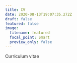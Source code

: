 ```yaml
---
title: CV
date: 2020-08-13T19:07:35.272Z
draft: false
featured: false
image:
  filename: featured
  focal_point: Smart
  preview_only: false
---
```

Curriculum vitae